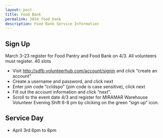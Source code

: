 ```yaml
---
layout: post
title: Food Bank
permalink: 2024_food_bank
description: Food Bank Service Information 
---
```


## Sign Up 
March 3-23 register for Food Pantry and Food Bank on 4/3. All volunteers must register. 40 slots
  - Visit http://sdfb.volunteerhub.com/account/signin and click “create an account”
  - Create a username and password, and click next
  - Enter join code “ccldspo” (join code is case sensitive), click next
  - Fill out the account information and click “next”.
  - Scroll to the event date 4/3 and register for MIRAMAR Warehouse Volunteer Evening Shift 6-8 pm by clicking on the green “sign up” icon.
  
## Service Day
- April 3rd 6pm to 8pm 



